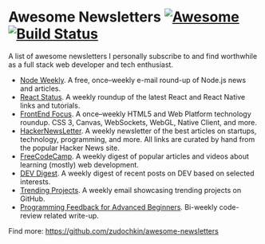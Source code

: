 # Awesome Newsletters [![Awesome](https://awesome.re/badge.svg)](https://awesome.re) [![Build Status](https://api.travis-ci.org/demiters/awesome-newsletters.svg)](https://travis-ci.org/demiters/awesome-newsletters)

A list of awesome newsletters I personally subscribe to and find worthwhile as a full stack web developer and tech enthusiast.

* [Node Weekly](https://nodeweekly.com/). A free, once–weekly e-mail round-up of Node.js news and articles.
* [React Status](https://react.statuscode.com/). A weekly roundup of the latest React and React Native links and tutorials.
* [FrontEnd Focus](https://frontendfoc.us/). A once–weekly HTML5 and Web Platform technology roundup. CSS 3, Canvas, WebSockets, WebGL, Native Client, and more.
* [HackerNewsLetter](https://www.hackernewsletter.com/). A weekly newsletter of the best articles on startups, technology, programming, and more. All links are curated by hand from the popular Hacker News site.
* [FreeCodeCamp](https://www.freecodecamp.org/). A weekly digest of popular articles and videos about learning (mostly) web development.
* [DEV Digest](https://dev.to/). A weekly digest of recent posts on DEV based on selected interests.
* [Trending Projects](https://www.trendingprojects.com/). A weekly email showcasing trending projects on GitHub.
* [Programming Feedback for Advanced Beginners](https://advancedbeginners.substack.com/). Bi-weekly code-review related write-up.

Find more: https://github.com/zudochkin/awesome-newsletters
